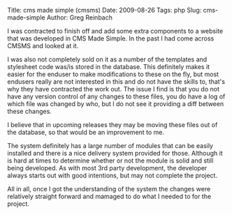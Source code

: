 Title: cms made simple (cmsms)
Date: 2009-08-26
Tags: php
Slug: cms-made-simple
Author: Greg Reinbach

I was contracted to finish off and add some extra components to a website that was developed in CMS Made Simple. In the past I had come across CMSMS and looked at it. 

I was also not completely sold on it as a number of the templates and stylesheet code was/is stored in the database. This definitely makes it easier for the enduser to make modifications to these on the fly, but most endusers really are not interested in this and do not have the skills to, that's why they have contracted the work out. The issue I find is that you do not have any version control of any changes to these files, you do have a log of which file was changed by who, but I do not see it providing a diff between these changes.

I believe that in upcoming releases they may be moving these files out of the database, so that would be an improvement to me.

The system definitely has a large number of modules that can be easily installed and there is a nice delivery system provided for those. Although it is hard at times to determine whether or not the module is solid and still being developed. As with most 3rd party development, the developer always starts out with good intentions, but may not complete the project.

All in all, once I got the understanding of the system the changes were relatively straight forward and mamaged to do what I needed to for the project.

